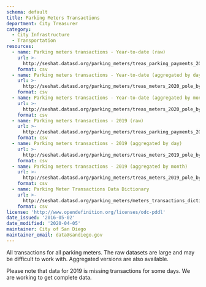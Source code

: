 ```yaml
---
schema: default
title: Parking Meters Transactions
department: City Treasurer
category:
  - City Infrastructure
  - Transportation
resources:
  - name: Parking meters transactions - Year-to-date (raw)
    url: >-
      http://seshat.datasd.org/parking_meters/treas_parking_payments_2020_datasd_v2.csv
    format: csv
  - name: Parking meters transactions - Year-to-date (aggregated by day)
    url: >-
      http://seshat.datasd.org/parking_meters/treas_meters_2020_pole_by_mo_day_datasd_v2.csv
    format: csv
  - name: Parking meters transactions - Year-to-date (aggregated by month)
    url: >-
      http://seshat.datasd.org/parking_meters/treas_meters_2020_pole_by_month_datasd_v2.csv
    format: csv
  - name: Parking meters transactions - 2019 (raw)
    url: >-
      http://seshat.datasd.org/parking_meters/treas_parking_payments_2019_datasd_v2.csv
    format: csv
  - name: Parking meters transactions - 2019 (aggregated by day)
    url: >-
      http://seshat.datasd.org/parking_meters/treas_meters_2019_pole_by_mo_day_datasd_v2.csv
    format: csv
  - name: Parking meters transactions - 2019 (aggregated by month)
    url: >-
      http://seshat.datasd.org/parking_meters/treas_meters_2019_pole_by_month_datasd_v2.csv
    format: csv
  - name: Parking Meter Transactions Data Dictionary
    url: >-
      http://seshat.datasd.org/parking_meters/meters_transactions_dictionary_datasd.csv
    format: csv
license: 'http://www.opendefinition.org/licenses/odc-pddl'
date_issued: '2016-05-02'
date_modified: '2020-04-05'
maintainer: City of San Diego
maintainer_email: data@sandiego.gov
---
```

All transactions for all parking meters. The raw datasets are large and
may be difficult to work with. Aggregated versions are also available.

<!-- more -->

Please note that data for 2019 is missing transactions for some days. We are working to get complete data.
